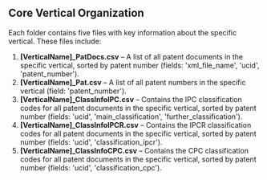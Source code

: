 ## Core Vertical Organization
Each folder contains five files with key information about the specific vertical. These files include:

1. **\[VerticalName\]_PatDocs.csv** – A list of all patent documents in the specific vertical, sorted by patent number (fields: 'xml_file_name', 'ucid', 'patent_number').
2. **\[VerticalName\]_Pat.csv** – A list of all patent numbers in the specific vertical (field: 'patent_number').
3. **\[VerticalName\]_ClassInfoIPC.csv** – Contains the IPC classification codes for all patent documents in the specific vertical, sorted by patent number (fields: 'ucid', 'main_classification', 'further_classification').
4. **\[VerticalName\]_ClassInfoIPCR.csv** – Contains the IPCR classification codes for all patent documents in the specific vertical, sorted by patent number (fields: 'ucid', 'classification_ipcr').
5. **\[VerticalName\]_ClassInfoCPC.csv** – Contains the CPC classification codes for all patent documents in the specific vertical, sorted by patent number (fields: 'ucid', 'classification_cpc').
